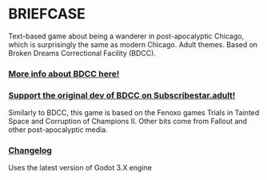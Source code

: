 # BRIEFCASE
Text-based game about being a wanderer in post-apocalyptic Chicago, which is surprisingly the same as modern Chicago. Adult themes. Based on Broken Dreams Correctional Facility (BDCC). 

### [More info about BDCC here!](https://rahimew.itch.io/bdcc)
### [Support the original dev of BDCC on Subscribestar.adult!](https://subscribestar.adult/rahi) 

Similarly to BDCC, this game is based on the Fenoxo games Trials in Tainted Space and Corruption of Champions II. Other bits come from Fallout and other post-apocalyptic media.

### [Changelog](/CHANGELOG.md)

Uses the latest version of Godot 3.X engine

